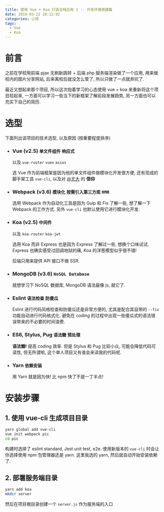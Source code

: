 ```yaml
---
title: 使用 Vue + Koa 打造全栈应用 1 -- 开发环境搭建篇
date: 2018-03-22 18:12:02
categories: 心得
tags:
  - Vue
  - Koa
---
```


# 前言

之前在学校用前端 pjax 无刷新跳转 + 后端 php 服务端渲染做了一个应用, 用来做校内的图片分享网站, 后来离校后就没怎么管了, 所以只做了一点就弃坑了. 

最近又想起来那个项目, 所以这次抱着学习的心态使用 vue + koa 来重新将这个项目拾起来, 一方面可以学习一些当下的新框架了解前段发展趋势, 另一方面也可以充实下自己的简历.

# 选型

下面列出该项目的技术选型, 以及原因 (按重要程度排序)

- ### Vue (v2.5) `单文件组件` `响应式`

  以及 `vue-router` `vuex` `axios`

  选 Vue 作为前端框架是因为他的单文件组件做模块化开发很方便, 还有现成的脚手架工具 `vue-cli`, 以及对 [@尤大](https://github.com/yyx990803) 的 __信仰__


- ### Webpack (v3.6) `模块化` `按需引入第三方库` <span class="explain" title="Hot Module Replacement, 模块热替换. 用于开发时页面的无刷新重载">`HMR`</span>

  选用 Webpack 作为自动化工具是因为 Gulp 和 Fis 了解一些, 想了解一下 Webpack 的工作方式. 另外 `vue-cli` 也默认使用它进行模块化开发.

- ### Koa (v2.5) `中间件`

  以及 `koa-router` `koa-jwt` 

  选用 Koa 而非 Express 也是因为 Express 了解过一些, 想换个口味试试. Express 也确实感受过回调地狱的痛, Koa 的洋葱模型似乎很不错!

  后端只用来提供 API 接口不做 <span class="explain" title="Server-Side Render, 服务端渲染.">SSR</span>.

- ### MongoDB (v3.6) `NoSQL Database`

  就想学习下 NoSQL 数据库, MongoDB 语法最像 js, 就它了.

- ### Eslint `语法检查` `防傻瓜`

  Eslint 进行代码风格检查和防傻瓜还是非常方便的, 尤其是配合其自带的 `--fix` 功能自动进行代码格式化. 避免在 coding 的过程中出现一些傻瓜式的语法错误带来的不必要的时间浪费.

- ### ES6, Stylus, Pug `语法糖` `预处理`
 
  __语法糖!__ 提高 coding 效率. 但是 <span class="explain" title="一个类似 Less \ Sass 的 CSS 预处理器">Stylus</span> 和 <span class="explain" title="一个 HTML 模版引擎, 前身是 Jade.">Pug</span> 比较小众, 可能会降低代码可读性, 但无所谓啦, 这个单人项目又有谁会来读我的代码呢.

- ### Yarn `依赖安装`

  用 Yarn 就是因为快! 比 npm 快了不是一丁半点!

<!-- more -->

# 安装步骤

## 1. 使用 vue-cli 生成项目目录

``` bash
yarn global add vue-cli
vue init webpack pic
cd pic
```

构建时选择了 eslint standard, Jest unit test, e2e. 使用新版本的 `vue-cli` 时会让你选择使用 npm 包管理器还是 yarn. 这里我选的 yarn, 然后就自动开始安装依赖了.

## 2. 部署服务端目录

``` bash
yarn add koa
mkdir server
```

然后在项目根目录创建一个 `server.js` 作为服务端的入口

